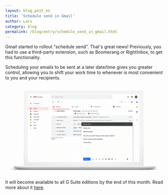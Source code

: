 ```yaml
---
layout: blog_post_en
title: 'Schedule send in Gmail'
author: Lars
category: blog
permalink: /blog/entry/schedule_send_in_gmail.html
---
```


Gmail started to rollout "schedule send". That's great news! Previously, you had to use a third-party extension, such as Boomerang or RightInbox, to get this functionality.

Scheduling your emails to be sent at a later date/time gives you greater control, allowing you to shift your work time to whenever is most convenient to you and your recipients.

![](/assets/blog/2019-04-12-schedule_send_in_gmail/schedule_send.gif)

It will become available to all G Suite editions by the end of this month. Read more about it [here](https://gsuiteupdates.googleblog.com/2019/04/write-now-send-later-with-schedule-send.html).
